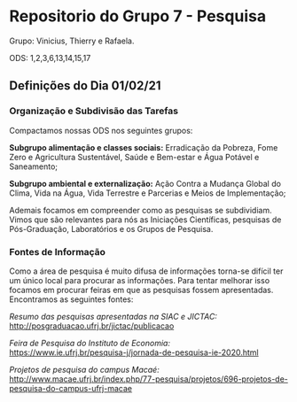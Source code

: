 # Repositorio do Grupo 7 - Pesquisa
Grupo: Vinicius, Thierry e Rafaela.

ODS: 1,2,3,6,13,14,15,17

## Definições do Dia 01/02/21

### Organização e Subdivisão das Tarefas

Compactamos nossas ODS nos seguintes grupos: 

**Subgrupo alimentação e classes sociais:** Erradicação da Pobreza, Fome Zero e Agricultura Sustentável, Saúde e Bem-estar e Água Potável e Saneamento;

**Subgrupo ambiental e externalização:** Ação Contra a Mudança Global do Clima, Vida na Água, Vida Terrestre e Parcerias e Meios de Implementação;

Ademais focamos em compreender como as pesquisas se subdividiam. Vimos que são relevantes para nós as Iniciações Científicas, pesquisas de Pós-Graduação, Laboratórios e os Grupos de Pesquisa.

### Fontes de Informação

Como a área de pesquisa é muito difusa de informações torna-se difícil ter um único local para procurar as informações. Para tentar melhorar isso focamos em procurar feiras em que as pesquisas fossem apresentadas. Encontramos as seguintes fontes:

*Resumo das pesquisas apresentadas na SIAC e JICTAC:* http://posgraduacao.ufrj.br/jictac/publicacao

*Feira de Pesquisa do Instituto de Economia:* https://www.ie.ufrj.br/pesquisa-j/jornada-de-pesquisa-ie-2020.html

*Projetos de pesquisa do campus Macaé:* http://www.macae.ufrj.br/index.php/77-pesquisa/projetos/696-projetos-de-pesquisa-do-campus-ufrj-macae

